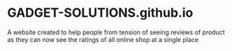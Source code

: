 # GADGET-SOLUTIONS.github.io
A website created to help people from tension of seeing reviews of product as they can now see the ratings of all online shop at a single place

